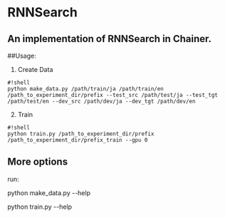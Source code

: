 # RNNSearch
## An implementation of RNNSearch in Chainer.

##Usage:

1. Create Data

 ```
 #!shell
 python make_data.py /path/train/ja /path/train/en /path_to_experiment_dir/prefix --test_src /path/test/ja --test_tgt /path/test/en --dev_src /path/dev/ja --dev_tgt /path/dev/en
```

2. Train

 ```
 #!shell
 python train.py /path_to_experiment_dir/prefix /path_to_experiment_dir/prefix_train --gpu 0
```

## More options

run:

python make_data.py --help

python train.py --help

